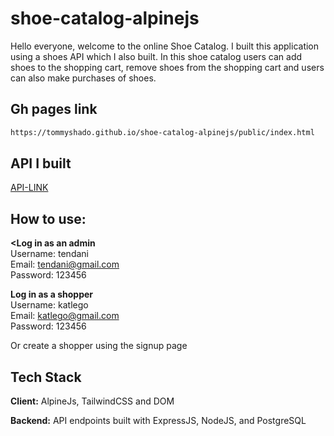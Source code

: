 # shoe-catalog-alpinejs

Hello everyone, welcome to the online Shoe Catalog. I built this application using a shoes API which I also built. In this shoe catalog users can add shoes to the shopping cart, remove shoes from the shopping cart and users can also make purchases of shoes.

## Gh pages link
```bash
https://tommyshado.github.io/shoe-catalog-alpinejs/public/index.html
```

## API I built
<a href="https://github.com/tommyshado/Lubabalo-s-system-api">API-LINK</a>

## How to use:

<strong><Log in as an admin</strong> <br>
<span>Username:</span> tendani <br>
<span>Email:</span> tendani@gmail.com <br>
<span>Password:</span> 123456 <br>

<strong>Log in as a shopper</strong> <br>
<span>Username:</span> katlego <br>
<span>Email:</span> katlego@gmail.com <br>
<span>Password:</span> 123456 <br>

Or create a shopper using the signup page

## Tech Stack

**Client:** AlpineJs, TailwindCSS and DOM

**Backend:** API endpoints built with ExpressJS, NodeJS, and PostgreSQL
